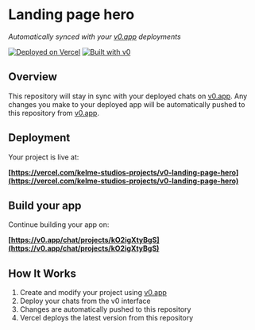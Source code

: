 # Landing page hero

*Automatically synced with your [v0.app](https://v0.app) deployments*

[![Deployed on Vercel](https://img.shields.io/badge/Deployed%20on-Vercel-black?style=for-the-badge&logo=vercel)](https://vercel.com/kelme-studios-projects/v0-landing-page-hero)
[![Built with v0](https://img.shields.io/badge/Built%20with-v0.app-black?style=for-the-badge)](https://v0.app/chat/projects/kO2igXtyBgS)

## Overview

This repository will stay in sync with your deployed chats on [v0.app](https://v0.app).
Any changes you make to your deployed app will be automatically pushed to this repository from [v0.app](https://v0.app).

## Deployment

Your project is live at:

**[https://vercel.com/kelme-studios-projects/v0-landing-page-hero](https://vercel.com/kelme-studios-projects/v0-landing-page-hero)**

## Build your app

Continue building your app on:

**[https://v0.app/chat/projects/kO2igXtyBgS](https://v0.app/chat/projects/kO2igXtyBgS)**

## How It Works

1. Create and modify your project using [v0.app](https://v0.app)
2. Deploy your chats from the v0 interface
3. Changes are automatically pushed to this repository
4. Vercel deploys the latest version from this repository